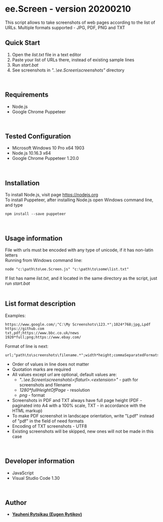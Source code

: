 # ee.Screen - version 20200210
This script allows to take screenshots of web pages according to the list of URLs. Multiple formats supported - JPG, PDF, PNG and TXT
<br>

## Quick Start
1. Open the *list.txt* file in a text editor
2. Paste your list of URLs there, instead of existing sample lines
3. Run *start.bat*
4. See screenshots in *"..\ee.Screen\screenshots\"* directory
<br>

## Requirements
* Node.js
* Google Chrome Puppeteer
<br>

## Tested Configuration
* Microsoft Windows 10 Pro x64 1903
* Node.js 10.16.3 x64
* Google Chrome Puppeteer 1.20.0
<br>

## Installation
To install Node.js, visit page https://nodejs.org<br>
To install Puppeteer, after installing Node.js open Windows command line, and type
```
npm install --save puppeteer
```
<br>

## Usage information
File with urls must be encoded with any type of unicode, if it has non-latin letters<br>
Running from Windows command line:
```
node "c:\path\to\ee.Screen.js" "c:\path\to\some\list.txt"
```
If list has name *list.txt*, and it located in the same directory as the script, just run *start.bat*<br>
<br>

## List format description
Examples:
```
https://www.google.com/;"C:\My Screenshots\123.*";1024*768;jpg,Lpdf
https://github.com
txt,pdf;https://www.bbc.co.uk/news
1920*full;png;https://www.ebay.com/
```
Format of line is next:
```
url;"path\to\screenshots\filename.*";width*height;commaSeparatedFormats
```
* Order of values in line does not matter
* Quotation marks are required
* All values except *url* are optional, default values are:
    - *"..\ee.Screen\screenshots\\<flaturl\>.<extension\>"* - path for screenshots and filename
    - *1280\*fullHeightOfPage* - resolution
    - *png* - format
* Screenshots in PDF and TXT always have full page height (PDF - paginated into A4 with a 100% scale, TXT - in accordance with the HTML markup)
* To make PDF screenshot in landscape orientation, write "Lpdf" instead of "pdf" in the field of need formats
* Encoding of TXT screenshots - UTF8
* Existing screenshots will be skipped, new ones will not be made in this case
<br>

## Developer information
* JavaScript
* Visual Studio Code 1.30
<br>

## Author
* [**Yauheni Rytsikau (Eugen Rytikov)**](https://github.com/rytsikau)
